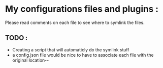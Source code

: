 My configurations files and plugins :
=====================================

Please read comments on each file to see where to symlink the files.


TODO :
------
* Creating a script that will automaticly do the symlink stuff
* a config.json file would be nice to have to associate each file with the original location--
